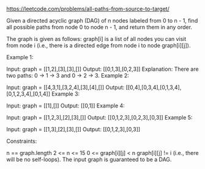 https://leetcode.com/problems/all-paths-from-source-to-target/

Given a directed acyclic graph (DAG) of n nodes labeled from 0 to n - 1, find all possible paths from node 0 to node n - 1, and return them in any order.

The graph is given as follows: graph[i] is a list of all nodes you can visit from node i (i.e., there is a directed edge from node i to node graph[i][j]).

 

Example 1:


Input: graph = [[1,2],[3],[3],[]]
Output: [[0,1,3],[0,2,3]]
Explanation: There are two paths: 0 -> 1 -> 3 and 0 -> 2 -> 3.
Example 2:


Input: graph = [[4,3,1],[3,2,4],[3],[4],[]]
Output: [[0,4],[0,3,4],[0,1,3,4],[0,1,2,3,4],[0,1,4]]
Example 3:

Input: graph = [[1],[]]
Output: [[0,1]]
Example 4:

Input: graph = [[1,2,3],[2],[3],[]]
Output: [[0,1,2,3],[0,2,3],[0,3]]
Example 5:

Input: graph = [[1,3],[2],[3],[]]
Output: [[0,1,2,3],[0,3]]
 

Constraints:

n == graph.length
2 <= n <= 15
0 <= graph[i][j] < n
graph[i][j] != i (i.e., there will be no self-loops).
The input graph is guaranteed to be a DAG.
